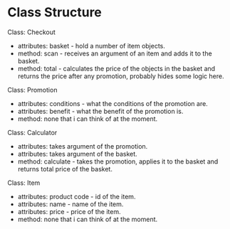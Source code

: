 # Class Structure

Class: Checkout

- attributes: basket - hold a number of item objects.
- method: scan - receives an argument of an item and adds it to the basket.
- method: total - calculates the price of the objects in the basket and returns the price after any promotion, probably hides some logic here.

Class: Promotion

- attributes: conditions - what the conditions of the promotion are.
- attributes: benefit - what the benefit of the promotion is.
- method: none that i can think of at the moment.

Class: Calculator

- attributes: takes argument of the promotion.
- attributes: takes argument of the basket.
- method: calculate - takes the promotion, applies it to the basket and returns total price of the basket.

Class: Item

- attributes: product code - id of the item.
- attributes: name - name of the item.
- attributes: price - price of the item.
- method: none that i can think of at the moment.
